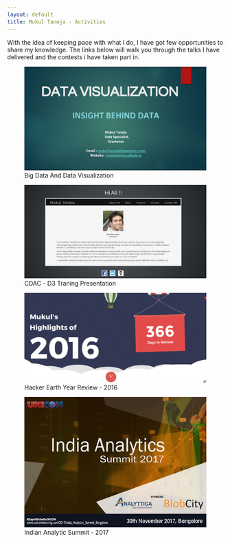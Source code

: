 ```yaml
---
layout: default
title: Mukul Taneja - Activities
---
```

<div class="container rewards">
    <div class="row p-4">
        <div class="col pl-4 pr-4">
            <div>
                <p>
                    With the idea of keeping pace with what I do, I have got few opportunities to share my knowledge. The links below will walk you through the talks I have delivered and the contests i have taken part in.
                </p>
            </div>
        </div>
    </div>
    <div class="row p-4">
        <div class="col pl-4 pr-4">
            <figure class="figure">
                <a href="https://speakerdeck.com/mukultaneja/big-data-visualization" target="blank.html">
                    <img src="static/images/data-visualization-talk.png" class="talk-images" alt="Talk on Big Data & Visualization"/>
                </a>
                <figcaption class="text-center mt-4">
                    Big Data And Data Visualization
                </figcaption>
            </figure>
        </div>
        <div class="col pl-4 pr-4">
            <figure class="figure">
                <a href="talks/cdac-training/presentation.html" target="blank.html">
                    <img src="static/images/cdac-presentation.png" class="talk-images" alt="Lecture Slides on D3.js" />
                </a>
                <figcaption class="text-center mt-4">
                    CDAC - D3 Traning Presentation
                </figcaption>
            </figure>
        </div>
        <div class="col pl-4 pr-4">
            <figure class="figure">
                <a href="https://www.hackerearth.com/year-in-review/2016/mac.thecreator/share/295f68e5916b/" target="blank.html">
                    <img src="static/images/hacker-earth-review.png" class="talk-images" alt="Hacker Earth Year Reviews"/>
                </a>
                <figcaption class="text-center mt-4">
                    Hacker Earth Year Review - 2016
                </figcaption>
            </figure>
        </div>
        <div class="col pl-4 pr-4">
            <figure class="figure mt-4">
                <a href="talks/analytic-summit-2017/presentation.html" target="blank.html">
                    <img src="static/images/analytic-summit-2017.jpeg" class="talk-images" alt="Analytic Summit 2017" />
                </a>
                <figcaption class="text-center mt-4">
                    Indian Analytic Summit - 2017
                </figcaption>
            </figure>
        </div>
    </div>
</div>